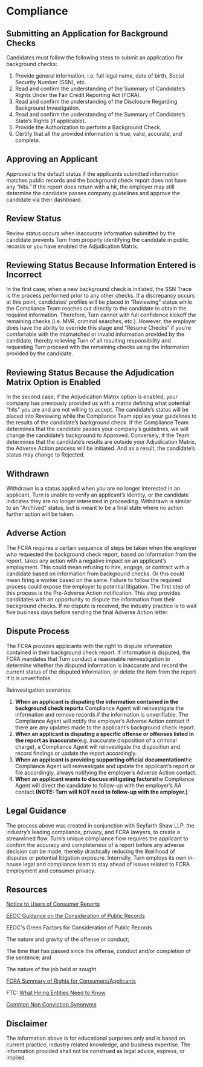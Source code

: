 # Compliance

## Submitting an Application for Background Checks
Candidates must follow the following steps to submit an application for background checks:

1.  Provide general information, i.e. full legal name, date of birth, Social Security Number (SSN), etc.
2.  Read and confirm the understanding of the Summary of Candidate’s Rights Under the Fair Credit Reporting Act (FCRA).
3.  Read and confirm the understanding of the Disclosure Regarding Background Investigation.
4.  Read and confirm the understanding of the Summary of Candidate’s State’s Rights (if applicable).
5.  Provide the Authorization to perform a Background Check.
6.  Certify that all the provided information is true, valid, accurate, and complete.

## Approving an Applicant
Approved is the default status if the applicants submitted information matches public records and the background check report does not have any “hits.” If the report does return with a hit, the employer may still determine the candidate passes company guidelines and approve the candidate via their dashboard.

## Review Status
Review status occurs when inaccurate information submitted by the candidate prevents Turn from properly identifying the candidate in public records or you have enabled the Adjudication Matrix.

## Reviewing Status Because Information Entered is Incorrect
In the first case, when a new background check is initiated, the SSN Trace is the process performed prior to any other checks. If a discrepancy occurs at this point, candidates’ profiles will be placed in “Reviewing” status while the Compliance Team reaches out directly to the candidate to obtain the required information. Therefore, Turn cannot with full confidence kickoff the remaining checks (i.e. MVR, criminal searches, etc.). However, the employer does have the ability to override this stage and “Resume Checks” if you’re comfortable with the mismatched or invalid information provided by the candidate, thereby relieving Turn of all resulting responsibility and requesting Turn proceed with the remaining checks using the information provided by the candidate.

## Reviewing Status Because the Adjudication Matrix Option is Enabled
In the second case, if the Adjudication Matrix option is enabled, your company has previously provided us with a matrix defining what potential “hits” you are and are not willing to accept. The candidate’s status will be placed into Reviewing while the Compliance Team applies your guidelines to the results of the candidate’s background check. If the Compliance Team determines that the candidate passes your company’s guidelines, we will change the candidate’s background to Approved. Conversely, if the Team determines that the candidate’s results are outside your Adjudication Matrix, the Adverse Action process will be initiated. And as a result, the candidate’s status may change to Rejected.

## Withdrawn
Withdrawn is a status applied when you are no longer interested in an applicant, Turn is unable to verify an applicant’s identity, or the candidate indicates they are no longer interested in proceeding. Withdrawn is similar to an “Archived” status, but is meant to be a final state where no action further action will be taken.

## Adverse Action
The FCRA requires a certain sequence of steps be taken when the employer who requested the background check report, based on information from the report, takes any action with a negative impact on an applicant’s employment. This could mean refusing to hire, engage, or contract with a candidate based on information from background checks. Or this could mean firing a worker based on the same. Failure to follow the required process could expose the employer to potential litigation. The first step of this process is the Pre-Adverse Action notification. This step provides candidates with an opportunity to dispute the information from their background checks. If no dispute is received, the industry practice is to wait five business days before sending the final Adverse Action letter.

## Dispute Process
The FCRA provides applicants with the right to dispute information contained in their background check report. If information is disputed, the FCRA mandates that Turn conduct a reasonable reinvestigation to determine whether the disputed information is inaccurate and record the current status of the disputed information, or delete the item from the report if it is unverifiable.

Reinvestigation scenarios:

1.  **When an applicant is disputing the information contained in the background check report**a Compliance Agent will reinvestigate the information and remove records if the information is unverifiable. The Compliance Agent will notify the employer’s Adverse Action contact if there are any updates made to the applicant’s background check report.
2.  **When an applicant is disputing a specific offense or offenses listed in the report as inaccurate**(e.g. inaccurate disposition of a criminal charge), a Compliance Agent will reinvestigate the disposition and record findings or update the report accordingly.
3.  **When an applicant is providing supporting official documentation**the Compliance Agent will reinvestigate and update the applicant’s report or file accordingly, always notifying the employer’s Adverse Action contact.
4.  **When an applicant wants to discuss mitigating factors**the Compliance Agent will direct the candidate to follow-up with the employer’s AA contact.**(NOTE: Turn will NOT need to follow-up with the employer.)**

## Legal Guidance
The process above was created in conjunction with Seyfarth Shaw LLP, the industry’s leading compliance, privacy, and FCRA lawyers, to create a streamlined flow. Turn’s unique compliance flow requires the applicant to confirm the accuracy and completeness of a report before any adverse decision can be made, thereby drastically reducing the likelihood of disputes or potential litigation exposure. Internally, Turn employs its own in-house legal and compliance team to stay ahead of issues related to FCRA employment and consumer privacy.

## Resources
[Notice to Users of Consumer Reports](https://pubs.thepbsa.org/pub.cfm?id=8075FEC2-0ADD-C23B-85E4-E6459D9E6E50)

[EEOC Guidance on the Consideration of Public Records](https://www.eeoc.gov/laws/guidance/enforcement-guidance-consideration-arrest-and-conviction-records-employment-decisions#VB6)

EEOC's Green Factors for Consideration of Public Records

The nature and gravity of the offense or conduct;

The time that has passed since the offense, conduct and/or completion of the sentence; and

The nature of the job held or sought.

[FCRA Summary of Rights for Consumers/Applicants](https://www.consumer.ftc.gov/articles/pdf-0096-fair-credit-reporting-act.pdf)

FTC: [What Hiring Entities Need to Know](https://www.ftc.gov/tips-advice/business-center/guidance/background-checks-what-employers-need-know)

[Common Non Conviction Synonyms](https://turn-hq.s3.amazonaws.com/Common+Non+Conviction+Synonyms.pdf)

## Disclaimer 
The information above is for educational purposes only and is based on current practice, industry related knowledge, and business expertise. The information provided shall not be construed as legal advice, express, or implied.